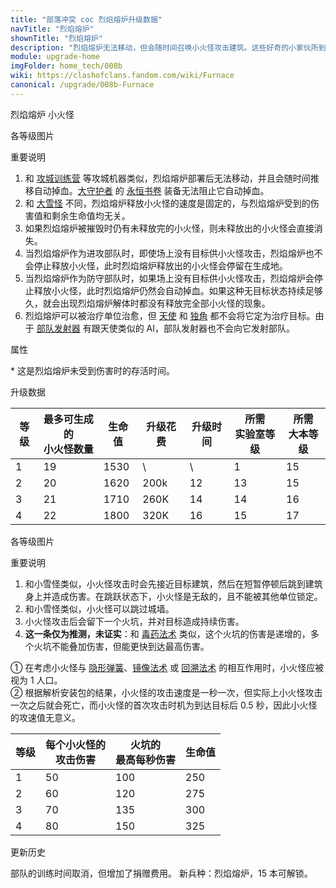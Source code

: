 ```yaml
---
title: "部落冲突 coc 烈焰熔炉升级数据"
navTitle: "烈焰熔炉"
shownTitle: "烈焰熔炉"
description: "烈焰熔炉无法移动，但会随时间召唤小火怪攻击建筑。这些好奇的小家伙所到之处都会留下火焰！"
module: upgrade-home
imgFolder: home_tech/008b
wiki: https://clashofclans.fandom.com/wiki/Furnace
canonical: /upgrade/008b-Furnace
---
```


<SwitchTabs contentClass="cp-unit-items" :stickyTabs="true" :pageTabs="true">
    <SwitchTab tabId="cp-unit-item-0" :activeTab="true">烈焰熔炉</SwitchTab>
    <SwitchTab tabId="cp-unit-item-1">小火怪</SwitchTab>
</SwitchTabs>

<!-- ↓↓↓ 烈焰熔炉 ↓↓↓ -->
<SwitchTabGroup id="cp-unit-item-0" class="cp-unit-items">
<UnitInfo :folder="$frontmatter.imgFolder" imgSrc="Furnace_info.png" imgAlt="烈焰熔炉"
    description="烈焰熔炉无法移动，但会随时间召唤小火怪攻击建筑。这些好奇的小家伙所到之处都会留下火焰！" />

<SmallTitle>各等级图片</SmallTitle>

<Panel>
    <UnitImgGroup :folder="$frontmatter.imgFolder">
        <UnitImg imgTitle="1 级" imgSrc="Furnace1.png" />
        <UnitImg imgTitle="2 级" imgSrc="Furnace2.png" />
        <UnitImg imgTitle="3 级" imgSrc="Furnace3.png" />
        <UnitImg imgTitle="4 级" imgSrc="Furnace4.png" />
    </UnitImgGroup>
</Panel>

<SmallTitle>重要说明</SmallTitle>

1. 和 [攻城训练营](/upgrade/0243-Siege-Barracks) 等攻城机器类似，烈焰熔炉部署后无法移动，并且会随时间推移自动掉血。[大守护者](/upgrade/0202-Grand-Warden) 的 [永恒书卷](/upgrade/0780-Eternal-Tome) 装备无法阻止它自动掉血。
2. 和 [大雪怪](/upgrade/000d-Yeti) 不同，烈焰熔炉释放小火怪的速度是固定的，与烈焰熔炉受到的伤害值和剩余生命值均无关。
3. 如果烈焰熔炉被摧毁时仍有未释放完的小火怪，则未释放出的小火怪会直接消失。
4. 当烈焰熔炉作为进攻部队时，即使场上没有目标供小火怪攻击，烈焰熔炉也不会停止释放小火怪，此时烈焰熔炉释放出的小火怪会停留在生成地。
5. 当烈焰熔炉作为防守部队时，如果场上没有目标供小火怪攻击，烈焰熔炉会停止释放小火怪，此时烈焰熔炉仍然会自动掉血。如果这种无目标状态持续足够久，就会出现烈焰熔炉解体时都没有释放完全部小火怪的现象。
6. 烈焰熔炉可以被治疗单位治愈，但 [天使](/upgrade/0007-Healer) 和 [独角](/upgrade/0283-Unicorn) 都不会将它定为治疗目标。由于 [部队发射器](/upgrade/0247-Troop-Launcher) 有跟天使类似的 AI，部队发射器也不会向它发射部队。

<SmallTitle>属性</SmallTitle>

<UnitProperties>
    <UnitProperty pKey="部队类型" pValue="地面辅助单位" />
    <UnitProperty pKey="占据人口" pValue="18" />
    <UnitProperty pKey="移动速度" pValue="0 (无法移动)" />
    <UnitProperty pKey="最长存活时间" pValue="60 秒<sup>*</sup>" />
    <UnitProperty pKey="所需暗黑训练营等级" pValue="12" />
    <UnitProperty pKey="所需大本等级" pValue="15" />
    <UnitProperty pKey="训练时间" pValue="无" trainingSystem="2025" />
    <UnitProperty pKey="捐赠费用" pValue="9,9,405,Dark_Elixir" :isDonationCost="true" />
</UnitProperties>

\* 这是烈焰熔炉未受到伤害时的存活时间。

<SmallTitle>升级数据</SmallTitle>

<script setup>
const tableExtraInfo = [
    {
        "column": 3,
        "type": "cost",
        "gpClass": "research",
        "icon": "Dark_Elixir"
    },
    {
        "column": 4,
        "type": "time",
        "gpClass": "research"
    }
];
</script>

<UnitTable :tableExtraInfo="tableExtraInfo">

| 等级 |最多可生成的<br>小火怪数量| 生命值 | 升级花费|  升级时间  |所需<br>实验室等级|所需<br>大本等级|
|  --- |          ---           |  ---- |  ----   |    ----   |       ----      |      ----     |
|   1  |           19           |  1530 |    \    |      \    |         1       |       15      |
|   2  |           20           |  1620 |   200k  |     12    |        13       |       15      |
|   3  |           21           |  1710 |   260K  |     14    |        14       |       16      |
|   4  |           22           |  1800 |   320K  |     16    |        15       |       17      |
</UnitTable>
</SwitchTabGroup>

<!-- ↓↓↓ 小火怪 ↓↓↓ -->
<SwitchTabGroup id="cp-unit-item-1" class="cp-unit-items">
<UnitInfo :folder="$frontmatter.imgFolder" imgSrc="Firemite_info.png" imgAlt="小火怪"
    description="这些小家伙速度快、好奇心强，生命值较低，对探索建筑有着炽热的渴望！它们只想找个温暖的地方藏起来，所到之处都会留下火焰，对目标造成持续伤害。" />

<SmallTitle>各等级图片</SmallTitle>

<Panel>
    <UnitImgGroup :folder="$frontmatter.imgFolder">
        <UnitImg imgTitle="所有等级" imgSrc="Firemite1.png" />
    </UnitImgGroup>
</Panel>

<SmallTitle>重要说明</SmallTitle>

1. 和小雪怪类似，小火怪攻击时会先接近目标建筑，然后在短暂停顿后跳到建筑身上并造成伤害。在跳跃状态下，小火怪是无敌的，且不能被其他单位锁定。
2. 和小雪怪类似，小火怪可以跳过城墙。
3. 小火怪攻击后会留下一个火坑，并对目标造成持续伤害。
4. <strong>这一条仅为推测，未证实</strong>：和 [毒药法术](/upgrade/0180-Poison-Spell) 类似，这个火坑的伤害是递增的，多个火坑不能叠加伤害，但能更快到达最高伤害。

<UnitProperties>
    <UnitProperty pKey="部队类型" pValue="地面辅助单位" />
    <UnitProperty pKey="攻击偏好" pValue="无" />
    <UnitProperty pKey="伤害类型" pValue="范围伤害" />
    <UnitProperty pKey="攻击的目标" pValue="地面和空中目标" />
    <UnitProperty pKey="占据人口" pValue="1<sup>①</sup>" />
    <UnitProperty pKey="攻击时机" pValue="到达目标后 0.5 秒<sup>②</sup>" />
    <UnitProperty pKey="移动速度" pValue="4 格/秒" />
    <UnitProperty pKey="火坑持续时间" pValue="10 秒" />
    <UnitProperty pKey="普攻伤害半径" pValue="0.1 格" />
    <UnitProperty pKey="火坑灼烧半径" pValue="0.8 格" />
</UnitProperties>

① 在考虑小火怪与 [隐形弹簧](/upgrade/0381-Spring-Trap)、[镜像法术](/upgrade/0105-Clone-Spell) 或 [回溯法术](/upgrade/0107-Recall-Spell) 的相互作用时，小火怪应被视为 1 人口。<br>
② 根据解析安装包的结果，小火怪的攻击速度是一秒一次，但实际上小火怪攻击一次之后就会死亡，而小火怪的首次攻击时机为到达目标后 0.5 秒，因此小火怪的攻速值无意义。

<UnitTable>

| 等级 | 每个小火怪的<br>攻击伤害 | 火坑的<br>最高每秒伤害 | 生命值 |
|  --- |          ---           |          ---         |   ---  |
|   1  |           50           |          100         |   250  |
|   2  |           60           |          120         |   275  |
|   3  |           70           |          135         |   300  |
|   4  |           80           |          150         |   325  |
</UnitTable>
</SwitchTabGroup>

<!-- ↓↓↓ 公共部分 ↓↓↓ -->
<SmallTitle>更新历史</SmallTitle>

<Timeline>
    <TimelineItem date="2025/03/27">
        <TimelineRow>部队的训练时间取消，但增加了捐赠费用。</TimelineRow>
    </TimelineItem>
    <TimelineItem date="2025/03/24">
        <TimelineRow>新兵种：烈焰熔炉，15 本可解锁。</TimelineRow>
    </TimelineItem>
</Timeline>